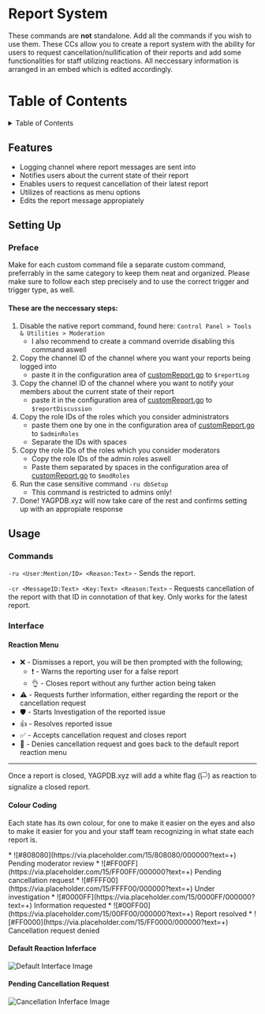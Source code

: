 # Report System
These commands are **not** standalone. Add all the commands if you wish to use them.
These CCs allow you to create a report system with the ability for users to request cancellation/nullification of their reports and add some functionalities for staff utilizing reactions.
All neccessary information is arranged in an embed which is edited accordingly.

# Table of Contents
<details>
<summary>Table of Contents</summary>

* [Features](#Features)
* [Setting Up](#Setting-Up)
    * [Preface](#Preface)
* [Usage](#Usage)
    * [Interface](#Interface)
        * [Reaction Menu](#Reaction-Menu)
        * [Colour Coding](#Colour-Coding)
        * [Default Reaction Inferface](#Default-Reaction-Inferface)
        * [Pending Cancellation Request](#Pending-Cancellation-Request)
</details>

## Features
* Logging channel where report messages are sent into
* Notifies users about the current state of their report
* Enables users to request cancellation of their latest report
* Utilizes of reactions as menu options
* Edits the report message appropiately


## Setting Up
### Preface
Make for each custom command file a separate custom command, preferrably in the same category to keep them neat and organized. Please make sure to follow each step precisely and to use the correct trigger and trigger type, as well.

#### These are the neccessary steps:
1. Disable the native report command, found here: `Control Panel > Tools & Utilities > Moderation`
    * I also recommend to create a command override disabling this command aswell
2. Copy the channel ID of the channel where you want your reports being logged into
    * paste it in the configuration area of [customReport.go](https://github.com/Olde7325/lagpdb-cc/blob/main/Report-System/customReport.go) to `$reportLog`
4. Copy the channel ID of the channel where you want to notify your members about the current state of their report
    *  paste it in the configuration area of [customReport.go](https://github.com/Olde7325/lagpdb-cc/blob/main/Report-System/customReport.go) to `$reportDiscussion`
5. Copy the role IDs of the roles which you consider administrators
    * paste them one by one in the configuration area of [customReport.go](https://github.com/Olde7325/lagpdb-cc/blob/main/Report-System/customReport.go) to `$adminRoles`
    * Separate the IDs with spaces
6. Copy the role IDs of the roles which you consider moderators
    * Copy the role IDs of the admin roles aswell
    * Paste them separated by spaces in the configuration area of [customReport.go](https://github.com/Olde7325/lagpdb-cc/blob/main/Report-System/customReport.go) to `$modRoles`
7. Run the case sensitive command `-ru dbSetup`
    * This command is restricted to admins only!
8. Done! YAGPDB.xyz will now take care of the rest and confirms setting up with an appropiate response

## Usage
### Commands
`-ru <User:Mention/ID> <Reason:Text>` - Sends the report. 

`-cr <MessageID:Text> <Key:Text> <Reason:Text>` - Requests cancellation of the report with that ID in connotation of that key. Only works for the latest report.

### Interface
#### Reaction Menu
* ❌ - Dismisses a report, you will be then prompted with the following;
    * ❗ - Warns the reporting user for a false report
    * 👌 - Closes report without any further action being taken
* ⚠️ - Requests further information, either regarding the report or the cancellation request
* 🛡️ - Starts Investigation of the reported issue
* 👍 - Resolves reported issue
* ✅ - Accepts cancellation request and closes report
* 🚫 - Denies cancellation request and goes back to the default report reaction menu

***
Once a report is closed, YAGPDB.xyz will add a white flag (🏳️) as reaction to signalize a closed report.

#### Colour Coding
Each state has its own colour, for one to make it easier on the eyes and also to make it easier for you and your staff team recognizing in what state each report is.

<div class="none"></div>
* ![#808080](https://via.placeholder.com/15/808080/000000?text=+) Pending moderator review
* ![#FF00FF](https://via.placeholder.com/15/FF00FF/000000?text=+) Pending cancellation request 
* ![#FFFF00](https://via.placeholder.com/15/FFFF00/000000?text=+) Under investigation 
* ![#0000FF](https://via.placeholder.com/15/0000FF/000000?text=+) Information requested
* ![#00FF00](https://via.placeholder.com/15/00FF00/000000?text=+) Report resolved 
* ![#FF0000](https://via.placeholder.com/15/FF0000/000000?text=+) Cancellation request denied


#### Default Reaction Inferface
![Default Interface Image](https://media.discordapp.net/attachments/767771719720632350/775133694264213523/unknown.png)

#### Pending Cancellation Request
![Cancellation Inferface Image](https://media.discordapp.net/attachments/767771719720632350/775140298690134026/unknown.png)